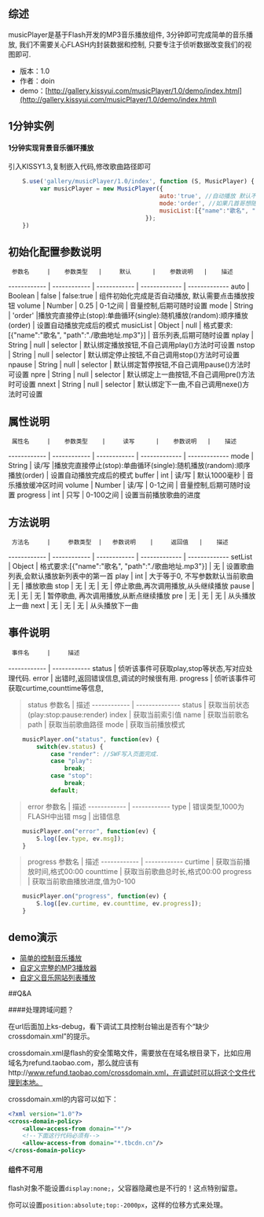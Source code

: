 ## 综述

musicPlayer是基于Flash开发的MP3音乐播放组件, 3分钟即可完成简单的音乐播放, 我们不需要关心FLASH内封装数据和控制, 只要专注于侦听数据改变我们的视图即可.

* 版本：1.0
* 作者：doin
* demo：[http://gallery.kissyui.com/musicPlayer/1.0/demo/index.html](http://gallery.kissyui.com/musicPlayer/1.0/demo/index.html)

## 1分钟实例

#### 1分钟实现背景音乐循环播放

引入KISSY1.3,复制嵌入代码,修改歌曲路径即可
```javascript
    S.use('gallery/musicPlayer/1.0/index', function (S, MusicPlayer) {
         var musicPlayer = new MusicPlayer({
                                           auto:'true', //自动播放 默认不播放.
                                           mode:'order', //如果几首哥想随机播放,设置为 random, 默认为order.
                                           musicList:[{"name":"歌名", "path":"./歌曲地址.mp3"},...{也可以几首歌循环播放}]
                                       });
    })
```

## 初始化配置参数说明

     参数名     |    参数类型   |     默认      |    参数说明   |    描述
------------   | ------------ | ------------ | ------------- | -------------
     auto     |      Boolean   |     false     |    false:true   |    组件初始化完成是否自动播放, 默认需要点击播放按钮
     volume     |    Number    |     0.25      |    0-1之间   |    音量控制,后期可随时设置
     mode     |      String    |     'order'   |播放完直接停止(stop):单曲循环(single):随机播放(random):顺序播放(order)  |  设置自动播放完成后的模式
     musicList |     Object    |     null      |    格式要求:[{"name":"歌名", "path":"./歌曲地址.mp3"}]   |    音乐列表,后期可随时设置
     nplay     |     String    |     null      |   selector   | 默认绑定播放按钮,不自己调用play()方法时可设置
     nstop     |     String    |     null      |   selector   | 默认绑定停止按钮,不自己调用stop()方法时可设置
     npause     |    String    |     null      |   selector   | 默认绑定暂停按钮,不自己调用pause()方法时可设置
     npre     |      String    |     null      |   selector   | 默认绑定上一曲按钮,不自己调用pre()方法时可设置
     nnext     |     String    |     null      |   selector   | 默认绑定下一曲,不自己调用nexe()方法时可设置


## 属性说明

     属性名     |    参数类型    |     读写      |    参数说明   |    描述
------------   | ------------ | ------------ | ------------- | -------------
     mode     |     String     |     读/写      |播放完直接停止(stop):单曲循环(single):随机播放(random):顺序播放(order)  |  设置自动播放完成后的模式
     buffer     |    int      |     读/写      |    默认1000毫秒   |    音乐播放缓冲区时间
     volume     |    Number    |     读/写      |    0-1之间   |    音量控制,后期可随时设置
     progress     |    int    |   只写      |    0-100之间   |   设置当前播放歌曲的进度

## 方法说明

     方法名     |     参数类型  |   参数说明    |     返回值   |    描述
------------   | ------------ | ------------ | ------------- | -------------
     setList     |   Object    |  格式要求:[{"name":"歌名", "path":"./歌曲地址.mp3"}]  |    无   | 设置歌曲列表,会默认播放新列表中的第一首
     play     |      int    |   大于等于0, 不写参数默认当前歌曲  |    无   |  播放歌曲
     stop     |      无    |     无      |    无   |    停止歌曲,再次调用播放,从头继续播放
     pause     |      无    |     无      |    无   |    暂停歌曲, 再次调用播放,从断点继续播放
     pre     |      无    |     无      |    无   |    从头播放上一曲
     next     |      无    |     无      |    无   |    从头播放下一曲

## 事件说明

     事件名     |     描述
------------   | ------------
     status    |  侦听该事件可获取play,stop等状态,写对应处理代码.
     error     |  出错时,返回错误信息,调试的时候很有用.
     progress  |  侦听该事件可获取curtime,counttime等信息,

> status
     参数名     |   描述
------------   |   --------------
     status  |   获取当前状态(play:stop:pause:render)
     index      |   获取当前索引值
     name     |   获取当前歌名
     path  |   获取当前歌曲路径
     mode    |   获取当前播放模式

```javascript
    musicPlayer.on("status", function(ev) {
        switch(ev.status) {
            case "render": //SWF写入页面完成.
            case "play":
                break;
            case "stop":
                break;
            default;
```

> error
     参数名     |     描述
------------   | ------------
     type     |     错误类型,1000为FLASH中出错
     msg     |      出错信息

```javascript
    musicPlayer.on("error", function(ev) {
        S.log([ev.type, ev.msg]);
    }
```

> progress
     参数名     |     描述
------------   | ------------
     curtime     |     获取当前播放时间,格式00:00
     counttime     |    获取当前歌曲总时长,格式00:00
     progress     |   获取当前歌曲播放进度,值为0-100

```javascript
    musicPlayer.on("progress", function(ev) {
        S.log([ev.curtime, ev.counttime, ev.progress]);
    }
```

## demo演示

* [简单的控制音乐播放]()
* [自定义完整的MP3播放器]()
* [自定义音乐网站列表播放]()

##Q&A

####处理跨域问题？

在url后面加上ks-debug，看下调试工具控制台输出是否有个“缺少crossdomain.xml”的提示。

crossdomain.xml是flash的安全策略文件，需要放在在域名根目录下，比如应用域名为refund.taobao.com，那么就应该有http://www.refund.taobao.com/crossdomain.xml，在调试时可以将这个文件代理到本地。

crossdomain.xml的内容可以如下：

```xml
<?xml version="1.0"?>
<cross-domain-policy>
    <allow-access-from domain="*"/>
    <!--下面这行代码必须有-->
    <allow-access-from domain="*.tbcdn.cn"/>
</cross-domain-policy>
```

#### 组件不可用

flash对象不能设置<code>display:none;</code>，父容器隐藏也是不行的！这点特别留意。

你可以设置<code>position:absolute;top:-2000px</code>，这样的位移方式来处理。








